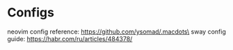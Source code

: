 # Configs
neovim config reference: https://github.com/ysomad/.macdots\
sway config guide: https://habr.com/ru/articles/484378/
